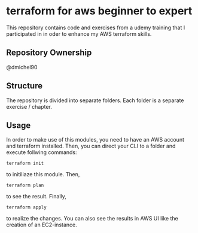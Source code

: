# terraform for aws beginner to expert

This repository contains code and exercises from a udemy training that I participated in in oder to enhance my AWS terraform skills.

## Repository Ownership
@dmichel90

## Structure
The repository is divided into separate folders. Each folder is a separate exercise / chapter.

## Usage
 In order to make use of this modules, you need to have an AWS account and terraform installed. Then, you can direct your CLI to a folder and execute follwing commands:
 ```
terraform init
```
to initiliaze this module. Then, 
```
terraform plan
```
to see the result. Finally,
```
terraform apply
```
to realize the changes. You can also see the results in AWS UI like the creation of an EC2-instance.
